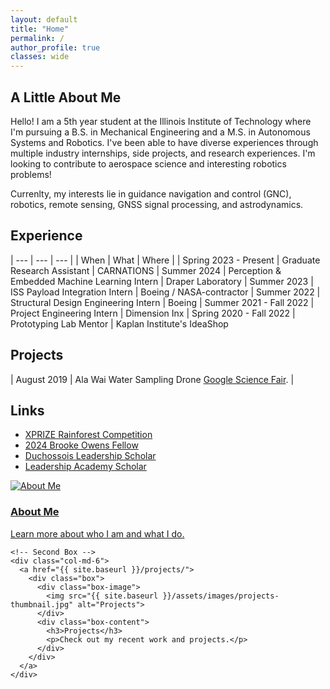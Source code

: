 ```yaml
---
layout: default
title: "Home"
permalink: /
author_profile: true
classes: wide
---
```


## A Little About Me

Hello! I am a 5th year student at the Illinois Institute of Technology where I'm pursuing a B.S. in Mechanical Engineering and a M.S. in Autonomous Systems and Robotics. I've been able to have diverse experiences through multiple industry internships, side projects, and research experiences. I'm  looking to contribute to aerospace science and interesting robotics problems!

Currenlty, my interests lie in guidance navigation and control (GNC), robotics, remote sensing, GNSS signal processing, and astrodynamics.


## Experience

| --- | --- | --- |
| When | What | Where |
| Spring 2023 - Present | Graduate Research Assistant | CARNATIONS
| Summer 2024 | Perception & Embedded Machine Learning Intern | Draper Laboratory
| Summer 2023 | ISS Payload Integration Intern | Boeing / NASA-contractor
| Summer 2022 | Structural Design Engineering Intern | Boeing
| Summer 2021 - Fall 2022 | Project Engineering Intern | Dimension Inx
| Spring 2020 - Fall 2022 | Prototyping Lab Mentor | Kaplan Institute's IdeaShop

## Projects

| August 2019 | Ala Wai Water Sampling Drone [Google Science Fair](https://docs.google.com/document/d/1FGzSfnp2zuVKmPPtwzLVtMwds_XQvdzqqtjjxj53nM0/edit?usp=sharing). |

## Links

- [XPRIZE Rainforest Competition](https://www.iit.edu/news/team-led-illinois-tech-professor-returns-amazon-after-competing-xprize-rainforest-finals)
- [2024 Brooke Owens Fellow](https://www.brookeowensfellowship.org/naia-lum)
- [Duchossois Leadership Scholar](https://sites.google.com/hawk.iit.edu/duchossois-leadership-scholars)
- [Leadership Academy Scholar](https://www.iit.edu/leadership-studies/ma-and-lila-self-leadership-academy/scholars)


<div class="container">
  <div class="row">
    <!-- First Box -->
    <div class="col-md-6">
      <a href="{{ site.baseurl }}/about/">
        <div class="box">
          <div class="box-image">
            <img src="{{ site.baseurl }}/assets/images/about-thumbnail.jpg" alt="About Me">
          </div>
          <div class="box-content">
            <h3>About Me</h3>
            <p>Learn more about who I am and what I do.</p>
          </div>
        </div>
      </a>
    </div>

    <!-- Second Box -->
    <div class="col-md-6">
      <a href="{{ site.baseurl }}/projects/">
        <div class="box">
          <div class="box-image">
            <img src="{{ site.baseurl }}/assets/images/projects-thumbnail.jpg" alt="Projects">
          </div>
          <div class="box-content">
            <h3>Projects</h3>
            <p>Check out my recent work and projects.</p>
          </div>
        </div>
      </a>
    </div>
  </div>
</div>


<a href="{{ site.baseurl }}/about/">


